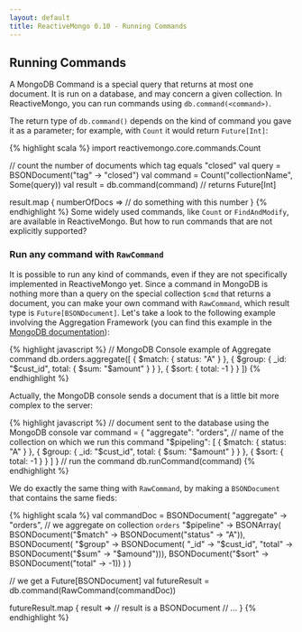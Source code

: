 ```yaml
---
layout: default
title: ReactiveMongo 0.10 - Running Commands
---
```


## Running Commands

A MongoDB Command is a special query that returns at most one document. It is run on a database, and may concern a given collection. In ReactiveMongo, you can run commands using `db.command(<command>)`.

The return type of `db.command()` depends on the kind of command you gave it as a parameter; for example, with `Count` it would return `Future[Int]`:

{% highlight scala %}
import reactivemongo.core.commands.Count

// count the number of documents which tag equals "closed"
val query = BSONDocument("tag" -> "closed")
val command = Count("collectionName", Some(query))
val result = db.command(command) // returns Future[Int]

result.map { numberOfDocs =>
  // do something with this number
}
{% endhighlight %}
Some widely used commands, like `Count` or `FindAndModify`, are available in ReactiveMongo. But how to run commands that are not explicitly supported?

### Run any command with `RawCommand`

It is possible to run any kind of commands, even if they are not specifically implemented in ReactiveMongo yet. Since a command in MongoDB is nothing more than a query on the special collection `$cmd` that returns a document, you can make your own command with `RawCommand`, which result type is `Future[BSONDocument]`. Let's take a look to the following example involving the Aggregation Framework (you can find this example in the [MongoDB documentation](http://docs.mongodb.org/manual/core/aggregation-pipeline/#aggregation-pipeline-behavior)):

{% highlight javascript %}
// MongoDB Console example of Aggregate command
db.orders.aggregate([
  { $match: { status: "A" } },
  { $group: { _id: "$cust_id", total: { $sum: "$amount" } } },
  { $sort: { total: -1 } }
])
{% endhighlight %}

Actually, the MongoDB console sends a document that is a little bit more complex to the server:

{% highlight javascript %}
// document sent to the database using the MongoDB console
var command =
  {
    "aggregate": "orders", // name of the collection on which we run this command
    "$pipeling": [
      { $match: { status: "A" } },
      { $group: { _id: "$cust_id", total: { $sum: "$amount" } } },
      { $sort: { total: -1 } }
    ]
  }
// run the command
db.runCommand(command)
{% endhighlight %}

We do exactly the same thing with `RawCommand`, by making a `BSONDocument` that contains the same fieds:

{% highlight scala %}
val commandDoc =
  BSONDocument(
    "aggregate" -> "orders", // we aggregate on collection `orders`
    "$pipeline" -> BSONArray(
      BSONDocument("$match" -> BSONDocument("status" -> "A")),
      BSONDocument(
        "$group" -> BSONDocument(
          "_id" -> "$cust_id",
          "total" -> BSONDocument("$sum" -> "$amound"))),
      BSONDocument("$sort" -> BSONDocument("total" -> -1))
    )
  )

// we get a Future[BSONDocument]
val futureResult = db.command(RawCommand(commandDoc))

futureResult.map { result => // result is a BSONDocument
  // ...
}
{% endhighlight %}
